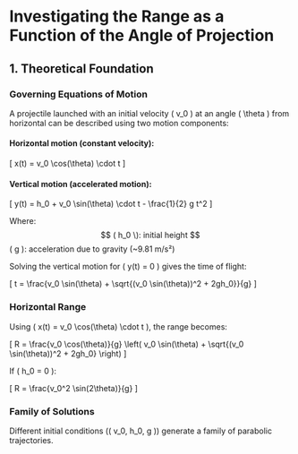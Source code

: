 # Investigating the Range as a Function of the Angle of Projection

## 1. Theoretical Foundation

### Governing Equations of Motion

A projectile launched with an initial velocity \( v_0 \) at an angle \( \theta \) from horizontal can be described using two motion components:

#### Horizontal motion (constant velocity):

\[
  x(t) = v_0 \cos(\theta) \cdot t
\]

#### Vertical motion (accelerated motion):

\[
  y(t) = h_0 + v_0 \sin(\theta) \cdot t - \frac{1}{2} g t^2
\]

Where:
$$
( h_0 \): initial height  
$$
( g \): acceleration due to gravity (~9.81 m/s²)

Solving the vertical motion for \( y(t) = 0 \) gives the time of flight:

\[
  t = \frac{v_0 \sin(\theta) + \sqrt{(v_0 \sin(\theta))^2 + 2gh_0}}{g}
\]

### Horizontal Range

Using \( x(t) = v_0 \cos(\theta) \cdot t \), the range becomes:

\[
  R = \frac{v_0 \cos(\theta)}{g} \left( v_0 \sin(\theta) + \sqrt{(v_0 \sin(\theta))^2 + 2gh_0} \right)
\]

If \( h_0 = 0 \):

\[
  R = \frac{v_0^2 \sin(2\theta)}{g}
\]

### Family of Solutions

Different initial conditions (\( v_0, h_0, g \)) generate a family of parabolic trajectories.
